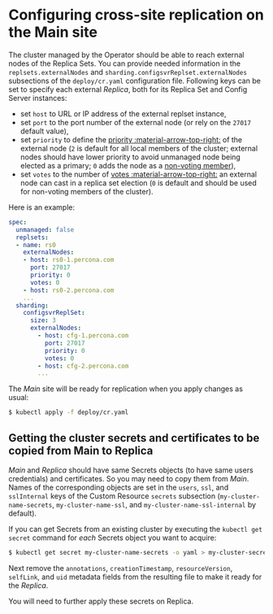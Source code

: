 # Configuring cross-site replication on the Main site

The cluster managed by the Operator should be able to reach external nodes of
the Replica Sets. You can provide needed information in the
`replsets.externalNodes` and `sharding.configsvrReplset.externalNodes`
subsections of the `deploy/cr.yaml` configuration file. Following keys can
be set to specify each external _Replica_, both for its Replica Set and Config
Server instances:

- set `host` to URL or IP address of the external replset instance,
- set `port` to the port number of the external node (or rely on the `27017`
  default value),
- set `priority` to define the [priority :material-arrow-top-right:](https://docs.mongodb.com/manual/reference/replica-configuration/#mongodb-rsconf-rsconf.members-n-.priority)
    of the external node (`2` is default for all local members of the cluster;
    external nodes should have lower priority to avoid unmanaged node being elected
    as a primary; `0` adds the node as a [non-voting member](arbiter.md#arbiter-nonvoting)),
- set `votes` to the number of [votes :material-arrow-top-right:](https://docs.mongodb.com/manual/reference/replica-configuration/#mongodb-rsconf-rsconf.members-n-.votes)
    an external node can cast in a replica set election (`0` is default and
    should be used for non-voting members of the cluster).

Here is an example:

```yaml
spec:
  unmanaged: false
  replsets:
  - name: rs0
    externalNodes:
    - host: rs0-1.percona.com
      port: 27017
      priority: 0
      votes: 0
    - host: rs0-2.percona.com
    ...
  sharding:
    configsvrReplSet:
      size: 3
      externalNodes:
        - host: cfg-1.percona.com
          port: 27017
          priority: 0
          votes: 0
        - host: cfg-2.percona.com
        ...
```

The _Main_ site will be ready for replication when you apply changes as usual:

```{.bash data-prompt="$" }
$ kubectl apply -f deploy/cr.yaml
```

## Getting the cluster secrets and certificates to be copied from Main to Replica

_Main_ and _Replica_ should have same Secrets objects (to have same users
credentials) and certificates. So you may need to copy them from _Main_.
Names of the corresponding objects are set in the `users`, `ssl`, and
`sslInternal` keys of the Custom Resource `secrets` subsection
(`my-cluster-name-secrets`, `my-cluster-name-ssl`, and
`my-cluster-name-ssl-internal` by default).

If you can get Secrets from an existing cluster by executing the
`kubectl get secret` command for _each_ Secrets object you want to acquire:

```{.bash data-prompt="$" }
$ kubectl get secret my-cluster-name-secrets -o yaml > my-cluster-secrets.yaml
```

Next remove the `annotations`, `creationTimestamp`, `resourceVersion`,
`selfLink`, and `uid` metadata fields from the resulting file to make it
ready for the _Replica_.

You will need to further apply these secrets on Replica.
